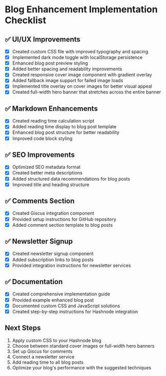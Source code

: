 # Blog Enhancement Implementation Checklist

## ✅ UI/UX Improvements
- [x] Created custom CSS file with improved typography and spacing
- [x] Implemented dark mode toggle with localStorage persistence
- [x] Enhanced blog post preview styling
- [x] Added better spacing and readability improvements
- [x] Created responsive cover image component with gradient overlay
- [x] Added fallback image support for failed image loads
- [x] Implemented title overlay on cover images for better visual appeal
- [x] Created full-width hero banner that stretches across the entire banner

## ✅ Markdown Enhancements
- [x] Created reading time calculation script
- [x] Added reading time display to blog post template
- [x] Enhanced blog post structure for better readability
- [x] Improved code block styling

## ✅ SEO Improvements
- [x] Optimized SEO metadata format
- [x] Created better meta descriptions
- [x] Added structured data recommendations for blog posts
- [x] Improved title and heading structure

## ✅ Comments Section
- [x] Created Giscus integration component
- [x] Provided setup instructions for GitHub repository
- [x] Added comment section template to blog posts

## ✅ Newsletter Signup
- [x] Created newsletter signup component
- [x] Added subscription links to blog posts
- [x] Provided integration instructions for newsletter services

## ✅ Documentation
- [x] Created comprehensive implementation guide
- [x] Provided example enhanced blog post
- [x] Documented custom CSS and JavaScript solutions
- [x] Created step-by-step instructions for Hashnode integration

## Next Steps
1. Apply custom CSS to your Hashnode blog
2. Choose between standard cover images or full-width hero banners
3. Set up Giscus for comments
4. Connect a newsletter service
5. Add reading time to all blog posts
6. Optimize your blog's performance with the suggested techniques
